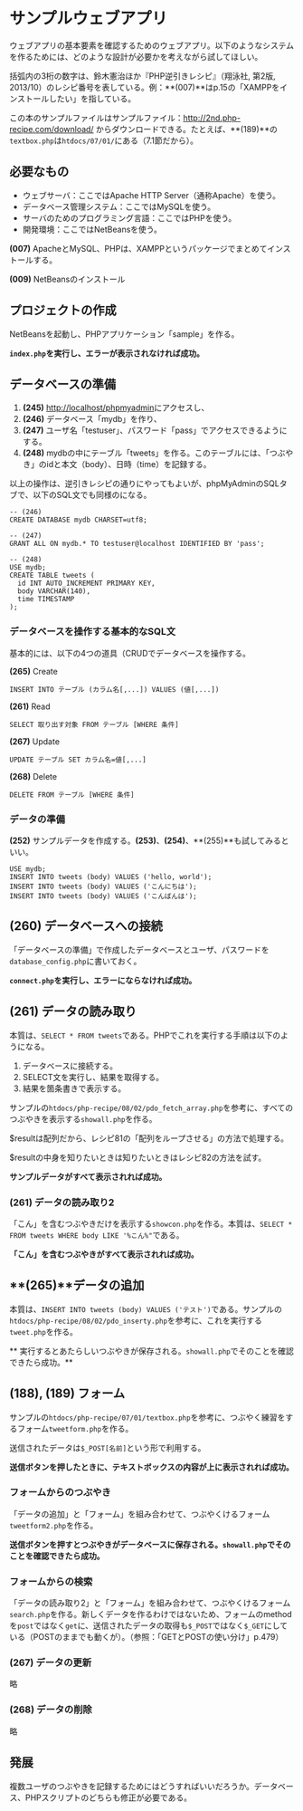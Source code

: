 # サンプルウェブアプリ

ウェブアプリの基本要素を確認するためのウェブアプリ。以下のようなシステムを作るためには、どのような設計が必要かを考えながら試してほしい。

括弧内の3桁の数字は、鈴木憲治ほか『PHP逆引きレシピ』（翔泳社, 第2版, 2013/10）のレシピ番号を表している。例：**(007)**はp.15の「XAMPPをインストールしたい」を指している。

この本のサンプルファイルはサンプルファイル：http://2nd.php-recipe.com/download/ からダウンロードできる。たとえば、**(189)**の`textbox.php`は`htdocs/07/01/`にある（7.1節だから）。

## 必要なもの

* ウェブサーバ：ここではApache HTTP Server（通称Apache）を使う。
* データベース管理システム：ここではMySQLを使う。
* サーバのためのプログラミング言語：ここではPHPを使う。
* 開発環境：ここではNetBeansを使う。

**(007)** ApacheとMySQL、PHPは、XAMPPというパッケージでまとめてインストールする。

**(009)** NetBeansのインストール

## プロジェクトの作成

NetBeansを起動し、PHPアプリケーション「sample」を作る。

**`index.php`を実行し、エラーが表示されなければ成功。**

## データベースの準備

1. **(245)** [http://localhost/phpmyadmin](http://localhost/phpmyadmin)にアクセスし、
1. **(246)** データベース「mydb」を作り、
1. **(247)** ユーザ名「testuser」、パスワード「pass」でアクセスできるようにする。
1. **(248)** mydbの中にテーブル「tweets」を作る。このテーブルには、「つぶやき」のidと本文（body）、日時（time）を記録する。

以上の操作は、逆引きレシピの通りにやってもよいが、phpMyAdminのSQLタブで、以下のSQL文でも同様のになる。

```
-- (246)
CREATE DATABASE mydb CHARSET=utf8;

-- (247)
GRANT ALL ON mydb.* TO testuser@localhost IDENTIFIED BY 'pass';

-- (248)
USE mydb;
CREATE TABLE tweets (
  id INT AUTO_INCREMENT PRIMARY KEY,
  body VARCHAR(140),
  time TIMESTAMP
);
```

### データベースを操作する基本的なSQL文

基本的には、以下の4つの道具（CRUDでデータベースを操作する。

**(265)** Create
```
INSERT INTO テーブル (カラム名[,...]) VALUES (値[,...])
```

**(261)** Read
```
SELECT 取り出す対象 FROM テーブル [WHERE 条件]
```

**(267)** Update
```
UPDATE テーブル SET カラム名=値[,...]
```

**(268)** Delete
```
DELETE FROM テーブル [WHERE 条件]
```

### データの準備

**(252)** サンプルデータを作成する。**(253)**、**(254)**、**(255)**も試してみるといい。

```
USE mydb;
INSERT INTO tweets (body) VALUES ('hello, world');
INSERT INTO tweets (body) VALUES ('こんにちは');
INSERT INTO tweets (body) VALUES ('こんばんは');
```

## **(260)** データベースへの接続

「データベースの準備」で作成したデータベースとユーザ、パスワードを`database_config.php`に書いておく。

**`connect.php`を実行し、エラーにならなければ成功。**

## **(261)** データの読み取り

本質は、`SELECT * FROM tweets`である。PHPでこれを実行する手順は以下のようになる。

1. データベースに接続する。
1. SELECT文を実行し、結果を取得する。
1. 結果を箇条書きで表示する。

サンプルの`htdocs/php-recipe/08/02/pdo_fetch_array.php`を参考に、すべてのつぶやきを表示する`showall.php`を作る。

$resultは配列だから、レシピ81の「配列をループさせる」の方法で処理する。

$resultの中身を知りたいときは知りたいときはレシピ82の方法を試す。

**サンプルデータがすべて表示されれば成功。**

### **(261)** データの読み取り2

「こん」を含むつぶやきだけを表示する`showcon.php`を作る。本質は、`SELECT * FROM tweets WHERE body LIKE '%こん%"`である。

**「こん」を含むつぶやきがすべて表示されれば成功。**

## **(265)**データの追加

本質は、`INSERT INTO tweets (body) VALUES ('テスト')`である。サンプルの`htdocs/php-recipe/08/02/pdo_inserty.php`を参考に、これを実行する`tweet.php`を作る。

** 実行するとあたらしいつぶやきが保存される。`showall.php`でそのことを確認できたら成功。**

## **(188), (189)** フォーム

サンプルの`htdocs/php-recipe/07/01/textbox.php`を参考に、つぶやく練習をするフォーム`tweetform.php`を作る。

送信されたデータは`$_POST[名前]`という形で利用する。

**送信ボタンを押したときに、テキストボックスの内容が上に表示されれば成功。**

### フォームからのつぶやき

「データの追加」と「フォーム」を組み合わせて、つぶやくけるフォーム`tweetform2.php`を作る。

**送信ボタンを押すとつぶやきがデータベースに保存される。`showall.php`でそのことを確認できたら成功。**

### フォームからの検索

「データの読み取り2」と「フォーム」を組み合わせて、つぶやくけるフォーム`search.php`を作る。新しくデータを作るわけではないため、フォームのmethodを`post`ではなく`get`に、送信されたデータの取得も`$_POST`ではなく`$_GET`にしている（POSTのままでも動くが）。（参照：「GETとPOSTの使い分け」p.479）

### **(267)** データの更新

略

### **(268)** データの削除

略

## 発展

複数ユーザのつぶやきを記録するためにはどうすればいいだろうか。データベース、PHPスクリプトのどちらも修正が必要である。
